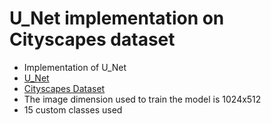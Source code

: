 # U_Net implementation on Cityscapes dataset

* Implementation of U_Net
* [U\_Net](https://arxiv.org/pdf/1505.04597)
* [Cityscapes Dataset](https://www.cityscapes-dataset.com/)
* The image dimension used to train the model is 1024x512
* 15 custom classes used
